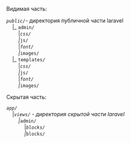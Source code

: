 Видимая часть:

<em><code>public/</code></em>- директория публичной части laravel<br />
&nbsp;&nbsp;&nbsp;&nbsp;|_ <code>admin/</code><br />
&nbsp;&nbsp;&nbsp;&nbsp;&nbsp;&nbsp;&nbsp;&nbsp;|_<code>css/</code><br />
&nbsp;&nbsp;&nbsp;&nbsp;&nbsp;&nbsp;&nbsp;&nbsp;|_<code>js/</code><br />
&nbsp;&nbsp;&nbsp;&nbsp;&nbsp;&nbsp;&nbsp;&nbsp;|_<code>font/</code><br />
&nbsp;&nbsp;&nbsp;&nbsp;&nbsp;&nbsp;&nbsp;&nbsp;|_<code>images/</code><br />
&nbsp;&nbsp;&nbsp;&nbsp;|_ <code>templates/</code><br />
&nbsp;&nbsp;&nbsp;&nbsp;&nbsp;&nbsp;&nbsp;&nbsp;|_<code>css/</code><br />
&nbsp;&nbsp;&nbsp;&nbsp;&nbsp;&nbsp;&nbsp;&nbsp;|_<code>js/</code><br />
&nbsp;&nbsp;&nbsp;&nbsp;&nbsp;&nbsp;&nbsp;&nbsp;|_<code>font/</code><br />
&nbsp;&nbsp;&nbsp;&nbsp;&nbsp;&nbsp;&nbsp;&nbsp;|_<code>images/</code><br />

Скрытая часть:

<em><code>app/</code></em><br />
&nbsp;&nbsp;&nbsp;&nbsp;|_<code>views/</code> - директория скрытой части laravel<br />
&nbsp;&nbsp;&nbsp;&nbsp;&nbsp;&nbsp;&nbsp;&nbsp;|_<code>admin/</code><br />
&nbsp;&nbsp;&nbsp;&nbsp;&nbsp;&nbsp;&nbsp;&nbsp;&nbsp;&nbsp;&nbsp;&nbsp;|_<code>blocks/</code><br />
&nbsp;&nbsp;&nbsp;&nbsp;&nbsp;&nbsp;&nbsp;&nbsp;&nbsp;&nbsp;&nbsp;&nbsp;|_<code>blocks/</code><br />
